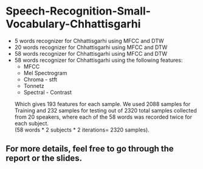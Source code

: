 # Speech-Recognition-Small-Vocabulary-Chhattisgarhi
<ul>
  <li>5 words recognizer for Chhattisgarhi using MFCC and DTW</li>
  <li>20 words recognizer for Chhattisgarhi using MFCC and DTW</li>
  <li>58 words recognizer for Chhattisgarhi using MFCC and DTW</li>
  <li>58 words recognizer for Chhattisgarhi using the following features:
    <br>    
   <ul>
      <li>MFCC</li>
      <li>Mel Spectrogram</li>
      <li>Chroma - stft</li>
      <li>Tonnetz</li>
      <li>Spectral - Contrast</li>
   </ul>
    
   Which gives 193 features for each sample. We used 2088 samples for Training and 232 samples for testing out of 2320 total samples        collected from 20 speakers, where each of the 58 words was recorded twice for each subject.<br>
   (58 words * 2 subjects * 2 iterations= 2320 samples).
</li>
</ul>

## For more details, feel free to go through the report or the slides.
